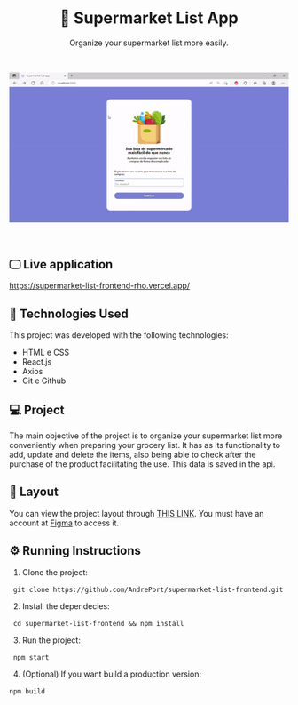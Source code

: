 <h1 align="center">📃 Supermarket List App </h1>

<p align="center">
Organize your supermarket list more easily.
</p>

<br>

<p align="center">
  <img src=".github/preview.gif" alt="Supermarket list app gif">
</p>

<br>

## 🖵 Live application

https://supermarket-list-frontend-rho.vercel.app/

## 🚀 Technologies Used

This project was developed with the following technologies:

- HTML e CSS
- React.js
- Axios
- Git e Github

## 💻 Project

The main objective of the project is to organize your supermarket list more conveniently when preparing your grocery list. It has as its functionality to add, update and delete the items, also being able to check after the purchase of the product facilitating the use. This data is saved in the api.

## 🔖 Layout

You can view the project layout through [THIS LINK](https://www.figma.com/file/2sh9344fi7ioccRrFOqT6i/Lista-Supermercado?node-id=4%3A196&t=0jpoLZkNCyyvjpdo-0). You must have an account at [Figma](https://figma.com) to access it.

## ⚙️ Running Instructions

1. Clone the project:

```
 git clone https://github.com/AndrePort/supermarket-list-frontend.git
```

2. Install the dependecies:

```
 cd supermarket-list-frontend && npm install
```

3. Run the project:

```
 npm start
```

4. (Optional) If you want build a production version:

```
npm build
```
